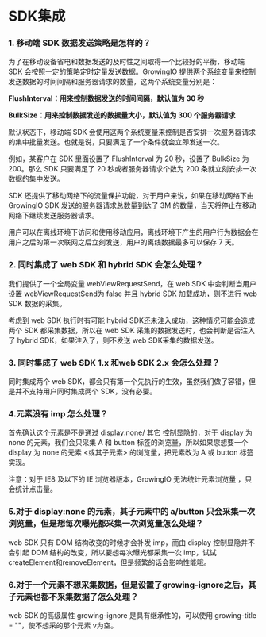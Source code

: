 # SDK集成

### 1. 移动端 SDK 数据发送策略是怎样的？ <a id="data-send-policy"></a>

为了在移动设备省电和数据发送的及时性之间取得一个比较好的平衡，移动端 SDK 会按照一定的策略定时定量发送数据。GrowingIO 提供两个系统变量来控制发送数据的时间间隔和服务器请求的数量，这两个系统变量分别是：

**FlushInterval：用来控制数据发送的时间间隔，默认值为 30 秒**

**BulkSize：用来控制数据发送的数据量大小，默认值为 300 个服务器请求**

默认状态下，移动端 SDK 会使用这两个系统变量来控制是否安排一次服务器请求的集中批量发送。也就是说，只要满足了一个条件就会立即发送一次。

例如，某客户在 SDK 里面设置了 FlushInterval 为 20 秒，设置了 BulkSize 为 200。那么 SDK 只要满足了 20 秒或者服务器请求个数为 200 条就立刻安排一次数据的集中发送。

SDK 还提供了移动网络下的流量保护功能，对于用户来说，如果在移动网络下由 GrowingIO SDK 发送的服务器请求总数量到达了 3M 的数量，当天将停止在移动网络下继续发送服务器请求。

用户可以在离线环境下访问和使用移动应用，离线环境下产生的用户行为数据会在用户之后的第一次联网之后立刻发送，用户的离线数据最多可以保存 7 天。

### 2. 同时集成了 web SDK 和 hybrid SDK 会怎么处理？ <a id="2-tong-shi-ji-cheng-le-web-sdk-he-hybrid-sdk-hui-zen-mo-chu-li"></a>

我们提供了一个全局变量 webViewRequestSend，在 web SDK 中会判断当用户设置 webViewRequestSend为 false 并且 hybrid SDK 加载成功，则不进行 web SDK 数据的采集。

考虑到 web SDK 执行时有可能 hybrid SDK还未注入成功，这种情况可能会造成两个 SDK 都采集数据，所以在 web SDK 采集的数据发送时，也会判断是否注入了 hybrid SDK，如果注入了，则不发送 web SDK采集的数据发送。

### 3. 同时集成了 web SDK 1.x 和web SDK 2.x 会怎么处理？ <a id="3-tong-shi-ji-cheng-le-web-sdk-1x-he-web-sdk-2x-hui-zen-mo-chu-li"></a>

同时集成两个 web SDK，都会只有第一个先执行的生效，虽然我们做了容错，但是并不支持用户同时集成两个 SDK，没有必要。

### 4.元素没有 imp 怎么处理？ <a id="4-yuan-su-mei-you-imp-zen-mo-chu-li"></a>

首先确认这个元素是不是通过 display:none/ 其它 控制显隐的，对于 display 为 none 的元素，我们会只采集 A 和 button 标签的浏览量，所以如果您想要一个 display 为 none 的元素 &lt;或其子元素&gt; 的浏览量，把元素改为 A 或 button 标签实现。

注意：对于 IE8 及以下的 IE 浏览器版本，GrowingIO 无法统计元素浏览量 ，只会统计点击量。

### 5.对于 display:none 的元素，其子元素中的 a/button 只会采集一次浏览量，但是想每次曝光都采集一次浏览量怎么处理？ <a id="5-dui-yu-displaynone-de-yuan-su-qi-zi-yuan-su-zhong-de-abutton-zhi-hui-cai-ji-yi-ci-liu-lan-liang-dan-shi-xiang-mei-ci-pu-guang-du-cai-ji-yi-ci-liu-lan-liang-zen-mo-chu-li"></a>

web SDK 只有 DOM 结构改变的时候才会补发 imp，而由 display 控制显隐并不会引起 DOM 结构的改变，所以要想每次曝光都采集一次 imp，试试 createElement和removeElement，但是频繁的话会影响性能哦。

### 6.对于一个元素不想采集数据，但是设置了growing-ignore之后，其子元素也都不采集数据了怎么处理？ <a id="6-dui-yu-yi-ge-yuan-su-bu-xiang-cai-ji-shu-ju-dan-shi-she-zhi-le-growingignore-zhi-hou-qi-zi-yuan-su-ye-du-bu-cai-ji-shu-ju-le-zen-mo-chu-li"></a>

web SDK 的高级属性 growing-ignore 是具有继承性的，可以使用 growing-title = ""，使不想采的那个元素 v为空。

